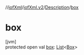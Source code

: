 //[iofXml](../../../index.md)/[iofXml.v2](../index.md)/[Description](index.md)/[box](box.md)

# box

[jvm]\
protected open val [box](box.md): [List](https://docs.oracle.com/javase/8/docs/api/java/util/List.html)<[Box](../-box/index.md)>
